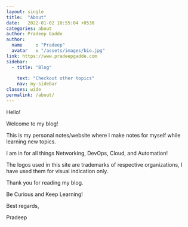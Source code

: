 ```yaml
---
layout: single
title:  "About"
date:   2022-01-02 10:55:04 +0530
categories: about
author: Pradeep Gadde
author:
  name     : "Pradeep"
  avatar   : "/assets/images/bio.jpg"
link: https://www.pradeepgadde.com
sidebar:
  - title: "Blog"
    
    text: "Checkout other topics"
    nav: my-sidebar
classes: wide
permalink: /about/
---
```


Hello!

Welcome to my blog!

This is my personal notes/website where I make notes for myself while learning new topics.

I am in for all things Networking, DevOps, Cloud, and Automation!

The logos used in this site are trademarks of respective organizations,  I have used them for visual indication only.



Thank you for reading my blog.



Be Curious and Keep Learning!



Best regards,

Pradeep



